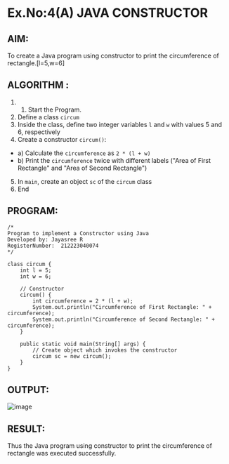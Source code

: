 # Ex.No:4(A)  JAVA CONSTRUCTOR
## AIM:
To create a Java program using constructor to print the circumference of rectangle.[l=5,w=6]

## ALGORITHM :
1.  1.	Start the Program.
2.	Define a class `circum`
3.	Inside the class, define two integer variables `l` and `w` with values 5 and 6, respectively
4.	Create a constructor `circum()`:
-	a) Calculate the `circumference` as `2 * (l + w)`
-	b) Print the `circumference` twice with different labels ("Area of First Rectangle" and "Area of Second Rectangle")
5.	In `main`, create an object `sc` of the `circum` class
6.	End





## PROGRAM:
 ```
/*
Program to implement a Constructor using Java
Developed by: Jayasree R
RegisterNumber:  212223040074
*/
```
```
class circum {
    int l = 5;
    int w = 6;

    // Constructor
    circum() {
        int circumference = 2 * (l + w);
        System.out.println("Circumference of First Rectangle: " + circumference);
        System.out.println("Circumference of Second Rectangle: " + circumference);
    }

    public static void main(String[] args) {
        // Create object which invokes the constructor
        circum sc = new circum();
    }
}
```





## OUTPUT:
![image](https://github.com/user-attachments/assets/84845cba-0fda-4901-b589-4faf0ff6f9ab)



## RESULT:
Thus the Java program using constructor to print the circumference of rectangle was executed successfully.
